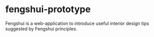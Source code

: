 fengshui-prototype
======================

Fengshui is a web-application to introduce useful interior design tips suggested by Fengshui principles.
